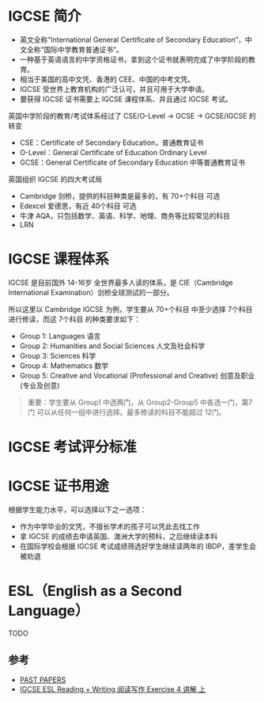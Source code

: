 # IGCSE 简介
- 英文全称“International General Certificate of Secondary Education”，中文全称“国际中学教育普通证书”。
- 一种基于英语语言的中学资格证书，拿到这个证书就表明完成了中学阶段的教育。
- 相当于美国的高中文凭、香港的 CEE、中国的中考文凭。
- IGCSE 受世界上教育机构的广泛认可，并且可用于大学申请。
- 要获得 IGCSE 证书需要上 IGCSE 课程体系、并且通过 IGCSE 考试。
  
英国中学阶段的教育/考试体系经过了 CSE/O-Level -> GCSE -> GCSE/IGCSE 的转变
- CSE：Certificate of Secondary Education，普通教育证书
- O-Level：General Certificate of Education Ordinary Level
- GCSE：General Certificate of Secondary Education 中等普通教育证书

英国组织 IGCSE 的四大考试局
- Cambridge 剑桥，提供的科目种类是最多的，有 70+个科目 可选
- Edexcel 爱德思，有近 40个科目 可选
- 牛津 AQA，只包括数学、英语、科学、地理、商务等比较常见的科目
- LRN

# IGCSE 课程体系
IGCSE 是目前国外 14-16岁 全世界最多人读的体系，是 CIE（Cambridge International Examination）剑桥全球测试的一部分。

所以这里以 Cambridge IGCSE 为例，学生要从 70+个科目 中至少选择 7个科目 进行修读，而这 7个科目 的种类要求如下：
- Group 1: Languages 语言
- Group 2: Humanities and Social Sciences 人文及社会科学
- Group 3: Sciences 科学
- Group 4: Mathematics 数学
- Group 5: Creative and Vocational (Professional and Creative) 创意及职业(专业及创意)
>重要：学生要从 Group1 中选两门，从 Group2-Group5 中各选一门，第7门 可以从任何一组中进行选择。最多修读的科目不能超过 12门。

# IGCSE 考试评分标准

# IGCSE 证书用途
根据学生能力水平，可以选择以下之一选项：
- 作为中学毕业的文凭，不擅长学术的孩子可以凭此去找工作
- 拿 IGCSE 的成绩去申请英国、澳洲大学的预科，之后继续读本科
- 在国际学校会根据 IGCSE 考试成绩筛选好学生继续读两年的 IBDP，差学生会被劝退

# ESL（English as a Second Language）
TODO

## 参考
- [PAST PAPERS](https://www.exam-mate.com/pastpapers?cat=3&sub=257)
- [IGCSE ESL Reading + Writing 阅读写作 Exercise 4 讲解 上](https://www.bilibili.com/video/BV1Jj411F7QA/)
